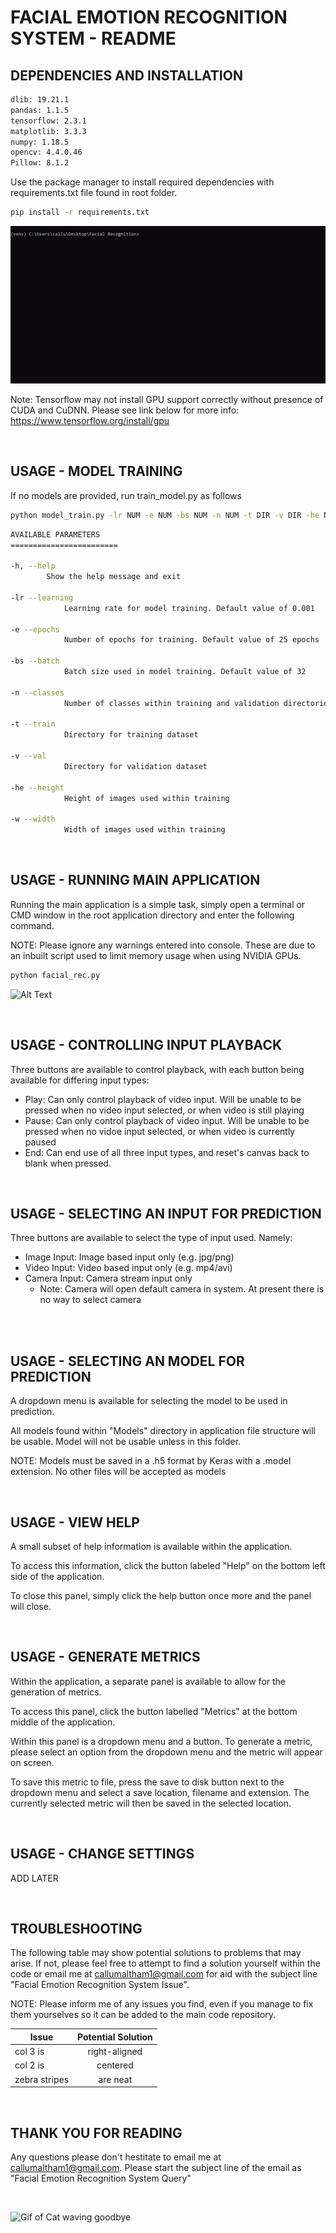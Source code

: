 # FACIAL EMOTION RECOGNITION SYSTEM - README

## DEPENDENCIES AND INSTALLATION
```bash
dlib: 19.21.1
pandas: 1.1.5
tensorflow: 2.3.1
matplotlib: 3.3.3
numpy: 1.18.5
opencv: 4.4.0.46
Pillow: 8.1.2
```

Use the package manager to install required dependencies with requirements.txt file found in root folder.

```bash
pip install -r requirements.txt
```

![Alt Text](https://raw.githubusercontent.com/CallumAltham/Facial-Emotion-Recognition/main/Documentation/gifs/requirements-install.gif)

Note: Tensorflow may not install GPU support correctly without presence of CUDA and CuDNN. Please see link below for more info:
https://www.tensorflow.org/install/gpu

<br />

## USAGE - MODEL TRAINING

If no models are provided, run train_model.py as follows

```bash
python model_train.py -lr NUM -e NUM -bs NUM -n NUM -t DIR -v DIR -he NUM -w NUM
```

```bash
AVAILABLE PARAMETERS
========================

-h, --help 
        Show the help message and exit

-lr --learning
            Learning rate for model training. Default value of 0.001

-e --epochs
            Number of epochs for training. Default value of 25 epochs

-bs --batch
            Batch size used in model training. Default value of 32

-n --classes   
            Number of classes within training and validation directories

-t --train
            Directory for training dataset

-v --val
            Directory for validation dataset

-he --height
            Height of images used within training

-w --width
            Width of images used within training

```
<br />

## USAGE - RUNNING MAIN APPLICATION

Running the main application is a simple task, simply open a terminal or CMD window in the root application directory and enter the following command.

NOTE: Please ignore any warnings entered into console. These are due to an inbuilt script used to limit memory usage when using NVIDIA GPUs.

```bash
python facial_rec.py
```

![Alt Text](https://raw.githubusercontent.com/CallumAltham/Facial-Emotion-Recognition/main/Documentation/gifs/application_open.gif)

<br />

## USAGE - CONTROLLING INPUT PLAYBACK

Three buttons are available to control playback, with each button being available for differing input types:
- Play: Can only control playback of video input. Will be unable to be pressed when no video input selected, or when video is still playing
- Pause: Can only control playback of video input. Will be unable to be pressed when no vidoe input selected, or when video is currently paused
- End: Can end use of all three input types, and reset's canvas back to blank when pressed.

<br />

## USAGE - SELECTING AN INPUT FOR PREDICTION

Three buttons are available to select the type of input used. Namely:
- Image Input: Image based input only (e.g. jpg/png)
- Video Input: Video based input only (e.g. mp4/avi)
- Camera Input: Camera stream input only 
    - Note: Camera will open default camera in system. At present there is no way to select camera

<br />

<br />

## USAGE - SELECTING AN MODEL FOR PREDICTION

A dropdown menu is available for selecting the model to be used in prediction.

All models found within "Models" directory in application file structure will be usable. Model will not be usable unless in this folder.

NOTE: Models must be saved in a .h5 format by Keras with a .model extension. No other files will be accepted as models

<br />

## USAGE - VIEW HELP

A small subset of help information is available within the application.

To access this information, click the button labeled "Help" on the bottom left side of the application.

To close this panel, simply click the help button once more and the panel will close.

<br />

## USAGE - GENERATE METRICS

Within the application, a separate panel is available to allow for the generation of metrics.

To access this panel, click the button labelled "Metrics" at the bottom middle of the application.

Within this panel is a dropdown menu and a button. To generate a metric, please select an option from the dropdown menu and the metric will appear on screen.

To save this metric to file, press the save to disk button next to the dropdown menu and select a save location, filename and extension. The currently selected metric will then be saved in the selected location.

<br />

## USAGE - CHANGE SETTINGS

ADD LATER

<br />

## TROUBLESHOOTING

The following table may show potential solutions to problems that may arise. If not, please feel free to attempt to find a solution yourself within the code or email me at callumaltham1@gmail.com for aid with the subject line "Facial Emotion Recognition System Issue".

NOTE: Please inform me of any issues you find, even if you manage to fix them yourselves so it can be added to the main code repository.

| Issue      |Potential Solution|
| ------------- |:-------------:|
| col 3 is      | right-aligned |
| col 2 is      | centered      |
| zebra stripes | are neat      |

<br />

## THANK YOU FOR READING

Any questions please don't hestitate to email me at callumaltham1@gmail.com. Please start the subject line of the email as "Facial Emotion Recognition System Query" 

<br />

![Gif of Cat waving goodbye](https://media.giphy.com/media/vFKqnCdLPNOKc/giphy.gif)
